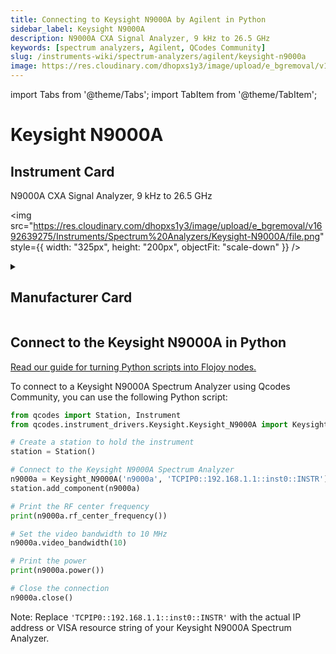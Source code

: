 ```yaml
---
title: Connecting to Keysight N9000A by Agilent in Python
sidebar_label: Keysight N9000A
description: N9000A CXA Signal Analyzer, 9 kHz to 26.5 GHz
keywords: [spectrum analyzers, Agilent, QCodes Community]
slug: /instruments-wiki/spectrum-analyzers/agilent/keysight-n9000a
image: https://res.cloudinary.com/dhopxs1y3/image/upload/e_bgremoval/v1692639275/Instruments/Spectrum%20Analyzers/Keysight-N9000A/file.png
---
```


import Tabs from '@theme/Tabs';
import TabItem from '@theme/TabItem';

# Keysight N9000A

## Instrument Card

<div className="flex">

<div>

N9000A CXA Signal Analyzer, 9 kHz to 26.5 GHz

</div>

<img src="https://res.cloudinary.com/dhopxs1y3/image/upload/e_bgremoval/v1692639275/Instruments/Spectrum%20Analyzers/Keysight-N9000A/file.png" style={{ width: "325px", height: "200px", objectFit: "scale-down" }} />

</div>

<details>
<summary><h2>Manufacturer Card</h2></summary>

<img src="https://res.cloudinary.com/dhopxs1y3/image/upload/e_bgremoval/v1692126006/Instruments/Vendor%20Logos/Agilent.png" style={{ width: "100%", height: "170px",objectFit: "scale-down" }} />

Keysight Technologies, or Keysight, is an American company that manufactures electronics test and measurement equipment and software. <a href="https://www.keysight.com/us/en/home.html">Website</a>.

<ul>
  <li>Headquarters: USA</li>
  <li>Yearly Revenue (millions, USD): 5420.0</li>
</ul>
</details>

## Connect to the Keysight N9000A in Python

[Read our guide for turning Python scripts into Flojoy nodes.](https://docs.flojoy.ai/custom-nodes/creating-custom-node/)
<Tabs>
<TabItem value="QCodes Community" label="QCodes Community">

To connect to a Keysight N9000A Spectrum Analyzer using Qcodes Community, you can use the following Python script:

```python
from qcodes import Station, Instrument
from qcodes.instrument_drivers.Keysight.Keysight_N9000A import Keysight_N9000A

# Create a station to hold the instrument
station = Station()

# Connect to the Keysight N9000A Spectrum Analyzer
n9000a = Keysight_N9000A('n9000a', 'TCPIP0::192.168.1.1::inst0::INSTR')
station.add_component(n9000a)

# Print the RF center frequency
print(n9000a.rf_center_frequency())

# Set the video bandwidth to 10 MHz
n9000a.video_bandwidth(10)

# Print the power
print(n9000a.power())

# Close the connection
n9000a.close()
```

Note: Replace `'TCPIP0::192.168.1.1::inst0::INSTR'` with the actual IP address or VISA resource string of your Keysight N9000A Spectrum Analyzer.

</TabItem>
</Tabs>